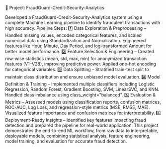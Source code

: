 🚀 Project: FraudGuard-Credit-Security-Analytics

Developed a FraudGuard-Credit-Security-Analytics system using a complete Machine Learning pipeline to identify fraudulent transactions with high accuracy.
Pipeline Steps:
 1️⃣ Data Exploration & Preprocessing – Handled missing values, encoded categorical features, and scaled numerical data using Standardization and Normalization. Engineered features like Hour, Minute, Day Period, and log-transformed Amount for better model performance.
2️⃣ Feature Selection & Engineering – Created row-wise statistics (mean, std, max, min) for anonymized transaction features (V1–V28), improving predictive power. Applied one-hot encoding for categorical variables.
3️⃣ Data Splitting – Stratified train-test split to maintain class distribution and ensure unbiased model evaluation.
4️⃣ Model Definition & Training – Implemented multiple classifiers including Logistic Regression, Random Forest, Gradient Boosting, SVM, LinearSVC, and KNN. Handled class imbalance using class_weight="balanced".
5️⃣ Evaluation & Metrics – Assessed models using classification reports, confusion matrices, ROC-AUC, Log Loss, and regression-style metrics (MSE, RMSE, MAE). Visualized feature importance and confusion matrices for interpretability.
6️⃣ Deployment-Ready Insights – Identified key features impacting fraud detection and prepared the pipeline for real-world application.
This project demonstrates the end-to-end ML workflow, from raw data to interpretable, deployable models, combining statistical analysis, feature engineering, model training, and evaluation for accurate fraud detection.
